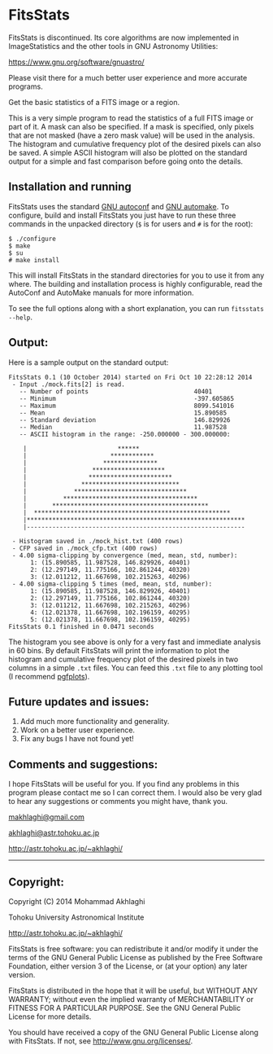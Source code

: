 FitsStats
=========

FitsStats is discontinued. Its core algorithms are now implemented in 
ImageStatistics and the other tools in GNU Astronomy Utilities:

https://www.gnu.org/software/gnuastro/

Please visit there for a much better user experience and more accurate
programs.

Get the basic statistics of a FITS image or a region.

This is a very simple program to read the statistics of a full FITS
image or part of it. A mask can also be specified. If a mask is
specified, only pixels that are not masked (have a zero mask value) 
will be used in the analysis. The histogram and cumulative frequency 
plot of the desired pixels can also be saved. A simple ASCII
histogram will also be plotted on the standard output for a simple and
fast comparison before going onto the details.

Installation and running 
------------------------

FitsStats uses the standard [GNU
autoconf](https://www.gnu.org/software/autoconf/) and [GNU
automake](https://www.gnu.org/software/automake/). To configure, build
and install FitsStats you just have to run these three commands in the
unpacked directory (`$` is for users and `#` is for the root):

    $ ./configure
    $ make
    $ su
    # make install

This will install FitsStats in the standard directories for you to use
it from any where. The building and installation process is highly
configurable, read the AutoConf and AutoMake manuals for more
information.

To see the full options along with a short explanation, you can run
`fitsstats --help`.

Output:
-------------------

Here is a sample output on the standard output:

    FitsStats 0.1 (10 October 2014) started on Fri Oct 10 22:28:12 2014
     - Input ./mock.fits[2] is read.
       -- Number of points                             40401
       -- Minimum                                      -397.605865
       -- Maximum                                      8099.541016
       -- Mean                                         15.890585
       -- Standard deviation                           146.829926
       -- Median                                       11.987528
       -- ASCII histogram in the range: -250.000000 - 300.000000:

        |                         ******                             
        |                       ************                         
        |                     ***************                        
        |                  ********************                      
        |                 ***********************                    
        |               ***************************                  
        |             *******************************                
        |          *************************************             
        |       *******************************************          
        |  ******************************************************    
        |************************************************************
        |------------------------------------------------------------
    
     - Histogram saved in ./mock_hist.txt (400 rows)
     - CFP saved in ./mock_cfp.txt (400 rows)
     - 4.00 sigma-clipping by convergence (med, mean, std, number):
          1: (15.890585, 11.987528, 146.829926, 40401)
          2: (12.297149, 11.775166, 102.861244, 40320)
          3: (12.011212, 11.667698, 102.215263, 40296)
     - 4.00 sigma-clipping 5 times (med, mean, std, number):
          1: (15.890585, 11.987528, 146.829926, 40401)
          2: (12.297149, 11.775166, 102.861244, 40320)
          3: (12.011212, 11.667698, 102.215263, 40296)
          4: (12.021378, 11.667698, 102.196159, 40295)
          5: (12.021378, 11.667698, 102.196159, 40295)
    FitsStats 0.1 finished in 0.0471 seconds

The histogram you see above is only for a very fast and immediate
analysis in 60 bins. By default FitsStats will print the information
to plot the histogram and cumulative frequency plot of the desired
pixels in two columns in a simple `.txt` files. You can feed this
`.txt` file to any plotting tool (I recommend
[pgfplots](http://pgfplots.sourceforge.net/)).

Future updates and issues:
--------------------------

1. Add much more functionality and generality.
2. Work on a better user experience.
3. Fix any bugs I have not found yet!

Comments and suggestions:
-------------------------

I hope FitsStats will be useful for you. If you find any problems in
this program please contact me so I can correct them. I would also be
very glad to hear any suggestions or comments you might have, thank
you.

makhlaghi@gmail.com 

akhlaghi@astr.tohoku.ac.jp

http://astr.tohoku.ac.jp/~akhlaghi/

----------------------------------------
Copyright:
----------------------------------------
Copyright (C) 2014 Mohammad Akhlaghi

Tohoku University Astronomical Institute

http://astr.tohoku.ac.jp/~akhlaghi/

FitsStats is free software: you can redistribute it and/or modify
it under the terms of the GNU General Public License as published by
the Free Software Foundation, either version 3 of the License, or
(at your option) any later version.

FitsStats is distributed in the hope that it will be useful,
but WITHOUT ANY WARRANTY; without even the implied warranty of
MERCHANTABILITY or FITNESS FOR A PARTICULAR PURPOSE.  See the
GNU General Public License for more details.

You should have received a copy of the GNU General Public License
along with FitsStats.  If not, see <http://www.gnu.org/licenses/>.
